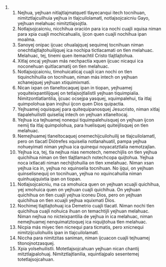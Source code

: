<ol>
  <li>
    <ol>
      <li>Nejhua, yejhuan nitlajtlajmatquetl tlayecanqui itech tocnihuan, nimitztlajcuilhuia yejhua in tlajcuilolamatl, notlajsojcaicniu Gayo, yejhuan melahuac nimitztlajsojtla.</li>
      <li>Notlajsojcaicniu, nicchihua oración para ica nochi cuajli xquisa niman para xpia cuajli mochicahualis, ijcon quen cuajli nochihua ipan moalma.</li>
      <li>Sanoyej onipac ijcuac ohualajquej sequimej tocnihuan niman onechtlajtlajtohuilijquej ica nochipa tictlacamati on tlen melahuac. Melahuac, tej, tinemi quen itemachtil Cristo tlajtlajtohua.</li>
      <li>Xitlaj oncaj yejhuan más nechpactia xquen ijcuac nicaqui ica noconehuan quitlacamatij on tlen melahuac.</li>
      <li>Notlajsojcaicniu, timohuicaticaj cuajli ican nochi on tlen tiquinchihuilia on tocnihuan, niman más intech on yejhuan xchanejquej yejhuan xtiquimixmati.</li>
      <li>Nican ixpan on tlaneltocaquej ipan in tiopan, yejhuamej yoquiteixpantilijquej on tetlajsojtlalistli yejhuan tiquimpialia. Nimitzontlatlantilia, ijcuac ocsejpa yasquej, xquimpalehui, tla itlaj quimpolohua ipan inojhui ijcon quen Dios quipactia.</li>
      <li>Yejhuamej oquisquej para quitequipanosquej Jesucristo, niman xitlaj tlapalehuilistli quiseliaj intech on yejhuan xtlaneltocaj.</li>
      <li>Yejhua ica tejhuamej nonequi tiquimpalehuisquej on yejhuan ijcon nemij tla itlaj quimpolohua, para huelisquej quiteijlisquej on tlen melahuac.</li>
      <li>Nemejhuamej tlaneltocaquej onemechijcuilohuilij se tlajcuilolamatl, pero on tlacatl Diótrefes xquiselia notlanahuatil, pampa yejhua nohueyimati niman yejhua ica quinequi noyacatztlalia nemotzajlan.</li>
      <li>Yejhua ica, tej, tla nejhua nias nemotech, nemechijlis on tlen yejhua quichihua niman on tlen tlajtlamach notechcopa quijtohua. Yejhua noca ixtlacati niman nechijtohuilia on tlen xmelahuac. Niman xsan yejhua ica in, yejhua no xquinselia tocnihuan. No ijqui, on yejhuan quinselisnequij on tocnihuan, yejhua no xquincahuilia niman quinhuajquixtia ipan on tiopan.</li>
      <li>Notlajsojcaicniu, ma ca xmohuica quen on yejhuan xcuajli quichihua, yej xmohuica quen on yejhuan cuajli quichihua. On yejhuan quichihua on tlen cuajli yejhua iconeu Dios, pero on yejhuan quichihua on tlen xcuajli yejhua xquixmati Dios.</li>
      <li>Nochimej tlajtlajtohuaj ica Demetrio cuajli tlacatl. Niman nochi tlen quichihua cuajli nohuica ihuan on temachtijli yejhuan melahuac. Niman nejhua no nicteixpantilia de yejhua in ica melahuac, niman nemejhuamej nenquimatztoquej ica niquijtohua tlen melahuac.</li>
      <li>Nicpia más miyec tlen nicnequi para ticmatis, pero xnicnequi nimitzijcuilohuilis ipan in tlajcuilolamatl.</li>
      <li>Niccha para nimitzitas saniman, niman ijcuacon cuajli tejhuamej titonojnotzasquej.</li>
      <li>Xpia yolsehuilistli. Motetlajsojcahuan yejhuan nican chantij mitztlajpalohuaj. Nimitztlajtlanilia, xquintlajpalo sesentemej totetlajsojcahuan.</li>
    </ol>
  </li>
</ol>
